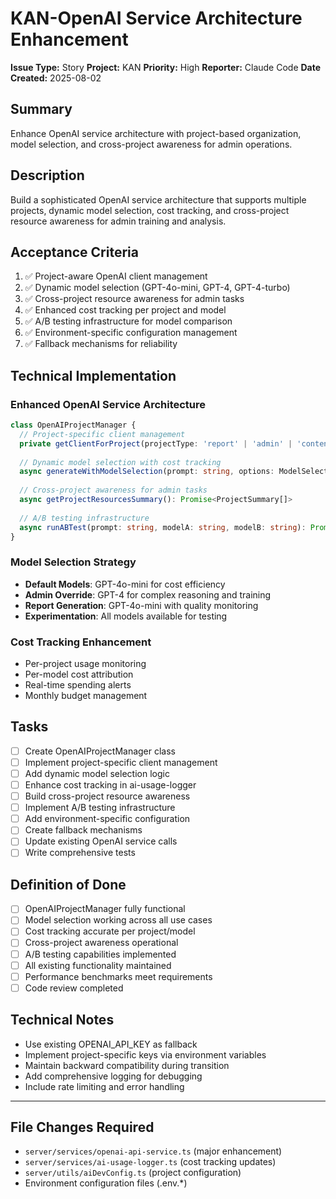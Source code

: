 # KAN-OpenAI Service Architecture Enhancement
**Issue Type:** Story
**Project:** KAN
**Priority:** High
**Reporter:** Claude Code
**Date Created:** 2025-08-02

## Summary
Enhance OpenAI service architecture with project-based organization, model selection, and cross-project awareness for admin operations.

## Description
Build a sophisticated OpenAI service architecture that supports multiple projects, dynamic model selection, cost tracking, and cross-project resource awareness for admin training and analysis.

## Acceptance Criteria
1. ✅ Project-aware OpenAI client management
2. ✅ Dynamic model selection (GPT-4o-mini, GPT-4, GPT-4-turbo)
3. ✅ Cross-project resource awareness for admin tasks
4. ✅ Enhanced cost tracking per project and model
5. ✅ A/B testing infrastructure for model comparison
6. ✅ Environment-specific configuration management
7. ✅ Fallback mechanisms for reliability

## Technical Implementation

### Enhanced OpenAI Service Architecture
```typescript
class OpenAIProjectManager {
  // Project-specific client management
  private getClientForProject(projectType: 'report' | 'admin' | 'content' | 'dev')
  
  // Dynamic model selection with cost tracking
  async generateWithModelSelection(prompt: string, options: ModelSelectionOptions)
  
  // Cross-project awareness for admin tasks
  async getProjectResourcesSummary(): Promise<ProjectSummary[]>
  
  // A/B testing infrastructure
  async runABTest(prompt: string, modelA: string, modelB: string): Promise<ABTestResult>
}
```

### Model Selection Strategy
- **Default Models**: GPT-4o-mini for cost efficiency
- **Admin Override**: GPT-4 for complex reasoning and training
- **Report Generation**: GPT-4o-mini with quality monitoring
- **Experimentation**: All models available for testing

### Cost Tracking Enhancement
- Per-project usage monitoring
- Per-model cost attribution
- Real-time spending alerts
- Monthly budget management

## Tasks
- [ ] Create OpenAIProjectManager class
- [ ] Implement project-specific client management
- [ ] Add dynamic model selection logic
- [ ] Enhance cost tracking in ai-usage-logger
- [ ] Build cross-project resource awareness
- [ ] Implement A/B testing infrastructure
- [ ] Add environment-specific configuration
- [ ] Create fallback mechanisms
- [ ] Update existing OpenAI service calls
- [ ] Write comprehensive tests

## Definition of Done
- [ ] OpenAIProjectManager fully functional
- [ ] Model selection working across all use cases
- [ ] Cost tracking accurate per project/model
- [ ] Cross-project awareness operational
- [ ] A/B testing capabilities implemented
- [ ] All existing functionality maintained
- [ ] Performance benchmarks meet requirements
- [ ] Code review completed

## Technical Notes
- Use existing OPENAI_API_KEY as fallback
- Implement project-specific keys via environment variables
- Maintain backward compatibility during transition
- Add comprehensive logging for debugging
- Include rate limiting and error handling

---

## File Changes Required
- `server/services/openai-api-service.ts` (major enhancement)
- `server/services/ai-usage-logger.ts` (cost tracking updates)
- `server/utils/aiDevConfig.ts` (project configuration)
- Environment configuration files (.env.*)